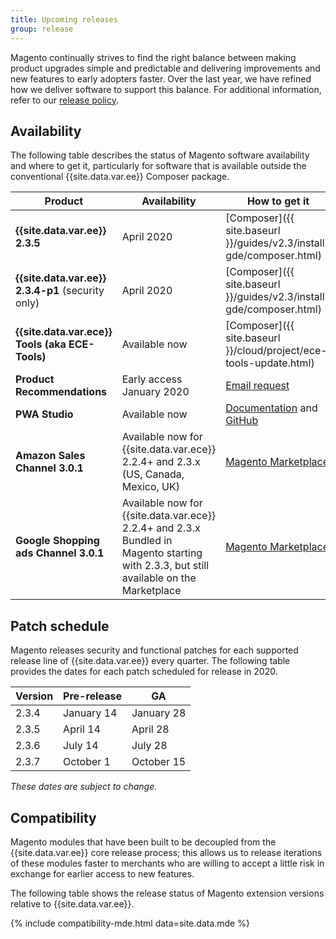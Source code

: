 ```yaml
---
title: Upcoming releases
group: release
---
```


Magento continually strives to find the right balance between making product upgrades simple and predictable and delivering improvements and new features to early adopters faster. Over the last year, we have refined how we deliver software to support this balance. For additional information, refer to our [release policy]({{site.baseurl}}/release/policy/).

## Availability

The following table describes the status of Magento software availability and where to get it, particularly for software that is available outside the conventional {{site.data.var.ee}} Composer package.

| Product                                           | Availability                                                                                                                                | How to get it                                                                                     |
|---------------------------------------------------|---------------------------------------------------------------------------------------------------------------------------------------------|---------------------------------------------------------------------------------------------------|
| **{{site.data.var.ee}} 2.3.5**                    | April 2020                                                                                                                                  | [Composer]({{ site.baseurl }}/guides/v2.3/install-gde/composer.html)                              |
| **{{site.data.var.ee}} 2.3.4-p1** (security only) | April 2020                                                                                                                                  | [Composer]({{ site.baseurl }}/guides/v2.3/install-gde/composer.html)                              |
| **{{site.data.var.ece}} Tools (aka ECE-Tools)**   | Available now                                                                                                                               | [Composer]({{ site.baseurl }}/cloud/project/ece-tools-update.html)                                |
| **Product Recommendations**                       | Early access January 2020                                                                                                                   | [Email request](mailto:magento-product-recs-feedback@adobe.com)                                   |
| **PWA Studio**                                    | Available now                                                                                                                               | [Documentation](http://pwastudio.io) and [GitHub](https://github.com/magento-research/pwa-studio) |
| **Amazon Sales Channel 3.0.1**                    | Available now for {{site.data.var.ece}} 2.2.4+ and 2.3.x (US, Canada, Mexico, UK)                                                           | [Magento Marketplace](https://marketplace.magento.com/magento-module-amazon.html)                 |
| **Google Shopping ads Channel 3.0.1**             | Available now for {{site.data.var.ece}} 2.2.4+ and 2.3.x <br>Bundled in Magento starting with 2.3.3, but still available on the Marketplace | [Magento Marketplace](http://marketplace.magento.com/magento-google-shopping-ads.html)            |

## Patch schedule

Magento releases security and functional patches for each supported release line of {{site.data.var.ee}} every quarter. The following table provides the dates for each patch scheduled for release in 2020.

| Version | Pre-release | GA         |
|---------|-------------|------------|
| 2.3.4   | January 14  | January 28 |
| 2.3.5   | April 14    | April 28   |
| 2.3.6   | July 14     | July 28    |
| 2.3.7   | October 1   | October 15 |

_These dates are subject to change._

## Compatibility

Magento modules that have been built to be decoupled from the {{site.data.var.ee}} core release process; this allows us to release iterations of these modules faster to merchants who are willing to accept a little risk in exchange for earlier access to new features.

The following table shows the release status of Magento extension versions relative to {{site.data.var.ee}}.

{% include compatibility-mde.html data=site.data.mde %}
